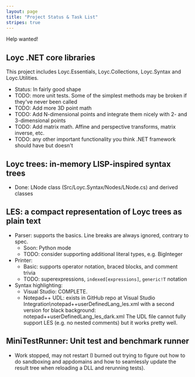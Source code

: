 ```yaml
---
layout: page
title: "Project Status & Task List"
stripes: true
---
```

Help wanted!

## Loyc .NET core libraries

This project includes Loyc.Essentials, Loyc.Collections, Loyc.Syntax and Loyc.Utilities.

- Status: In fairly good shape
- TODO: more unit tests. Some of the simplest methods may be broken if they've never been called
- TODO: Add more 3D point math
- TODO: Add N-dimensional points and integrate them nicely with 2- and 3-dimensional points
- TODO: Add matrix math. Affine and perspective transforms, matrix inverse, etc.
- TODO: any other important functionality you think .NET framework should have but doesn't

## Loyc trees: in-memory LISP-inspired syntax trees

- Done: LNode class (Src/Loyc.Syntax/Nodes/LNode.cs) and derived classes

## LES: a compact representation of Loyc trees as plain text

- Parser: supports the basics. Line breaks are always ignored, contrary to spec.
    - Soon: Python mode
    - TODO: consider supporting additional literal types, e.g. BigInteger
- Printer: 
    - Basic: supports operator notation, braced blocks, and comment trivia
    - TODO: superexpressions, `indexed[expressions]`, `generic!T` notation
- Syntax highlighting:
    - Visual Studio: COMPLETE.
    - Notepad++ UDL: exists in GitHub repo at 
        Visual Studio Integration\notepad++userDefinedLang_les.xml 
      with a second version for black background: notepad++userDefinedLang_les_dark.xml
      The UDL file cannot fully support LES (e.g. no nested comments) but it works pretty well.

## MiniTestRunner: Unit test and benchmark runner

- Work stopped, may not restart (I burned out trying to figure out how to do sandboxing and appdomains and how to seamlessly update the result tree when reloading a DLL and rerunning tests).
